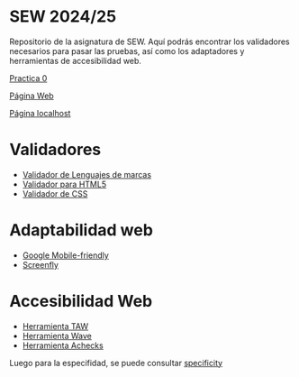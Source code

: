 # SEW 2024/25
Repositorio de la asignatura de SEW. Aquí podrás encontrar los validadores necesarios para pasar las pruebas, así como los adaptadores y herramientas de accesibilidad web.

<a href="https://diegomarty00.github.io/sew-24-25/P0-Recursos/index.html">Practica 0</a>

<a href="https://diegomarty00.github.io/sew-24-25/EscritorioVirtual/index.html">Página Web</a>

<a href="http://localhost/GitHub/pruebas-24-25/EscritorioVirtual/index.html">Página localhost</a>

# Validadores
* [Validador de Lenguajes de marcas](https://validator.w3.org/)
* [Validador para HTML5](https://validator.w3.org/nu)
* [Validador de CSS](https://jigsaw.w3.org/css-validator/)

# Adaptabilidad web 
* [Google Mobile-friendly](https://search.google.com/test/mobile-friendly)
* [Screenfly](https://bluetree.ai/screenfly/)

# Accesibilidad Web
* [Herramienta TAW](http://www.tawdis.net/) 
* [Herramienta Wave](http://wave.webaim.org/)
* [Herramienta Achecks](https://achecks.org/achecker)

Luego para la especifidad, se puede consultar [specificity](https://specificity.keegan.st/)

